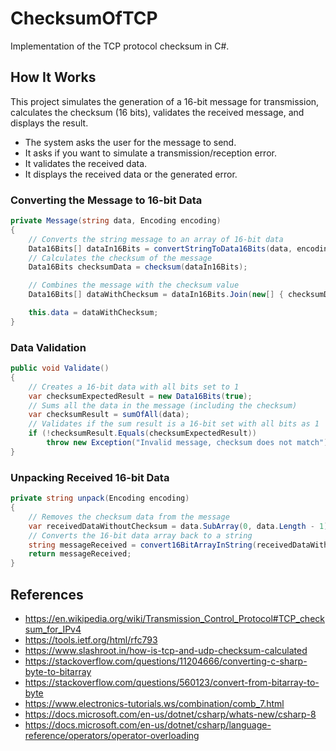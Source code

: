 
# ChecksumOfTCP

Implementation of the TCP protocol checksum in C#.


## How It Works
This project simulates the generation of a 16-bit message for transmission, calculates the checksum (16 bits), validates the received message, and displays the result.

- The system asks the user for the message to send.
- It asks if you want to simulate a transmission/reception error.
- It validates the received data.
- It displays the received data or the generated error.



### Converting the Message to 16-bit Data
```csharp
private Message(string data, Encoding encoding)
{
    // Converts the string message to an array of 16-bit data
    Data16Bits[] dataIn16Bits = convertStringToData16Bits(data, encoding);
    // Calculates the checksum of the message
    Data16Bits checksumData = checksum(dataIn16Bits);

    // Combines the message with the checksum value
    Data16Bits[] dataWithChecksum = dataIn16Bits.Join(new[] { checksumData });

    this.data = dataWithChecksum;
}
```



### Data Validation
```csharp
public void Validate()
{
    // Creates a 16-bit data with all bits set to 1
    var checksumExpectedResult = new Data16Bits(true);
    // Sums all the data in the message (including the checksum)
    var checksumResult = sumOfAll(data);
    // Validates if the sum result is a 16-bit set with all bits as 1
    if (!checksumResult.Equals(checksumExpectedResult))
        throw new Exception("Invalid message, checksum does not match");
}
```



### Unpacking Received 16-bit Data
```csharp
private string unpack(Encoding encoding)
{
    // Removes the checksum data from the message
    var receivedDataWithoutChecksum = data.SubArray(0, data.Length - 1);
    // Converts the 16-bit data array back to a string
    string messageReceived = convert16BitArrayInString(receivedDataWithoutChecksum, encoding);
    return messageReceived;
}
```



## References
- https://en.wikipedia.org/wiki/Transmission_Control_Protocol#TCP_checksum_for_IPv4
- https://tools.ietf.org/html/rfc793
- https://www.slashroot.in/how-is-tcp-and-udp-checksum-calculated
- https://stackoverflow.com/questions/11204666/converting-c-sharp-byte-to-bitarray
- https://stackoverflow.com/questions/560123/convert-from-bitarray-to-byte
- https://www.electronics-tutorials.ws/combination/comb_7.html
- https://docs.microsoft.com/en-us/dotnet/csharp/whats-new/csharp-8
- https://docs.microsoft.com/en-us/dotnet/csharp/language-reference/operators/operator-overloading